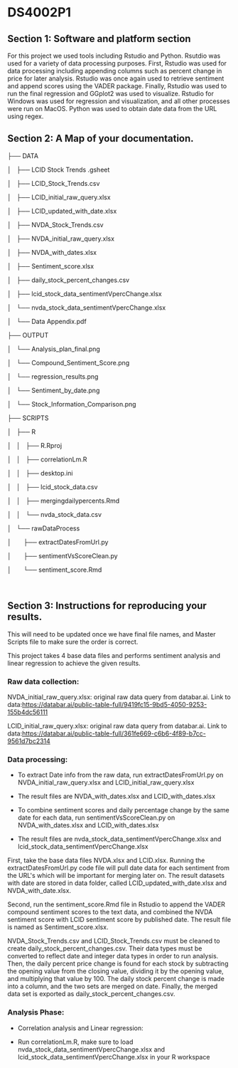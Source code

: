 </head><body class="c14 doc-content"><h1 class="c6 c8" id="h.pppg67o7zrtn"><span class="c17">DS4002P1</span></h1><h2 class="c15 c6" id="h.6wziwiic7ds7"><span class="c11">Section 1: Software and platform section</span></h2><p class="c0"><span class="c1">For this project we used tools including Rstudio and Python. Rsutdio was used for a variety of data processing purposes. First, Rstudio was used for data processing including appending columns such as percent change in price for later analysis. Rstudio was once again used to retrieve sentiment and append scores using the VADER package. Finally, Rstudio was used to run the final regression and GGplot2 was used to visualize. Rstudio for Windows was used for regression and visualization, and all other processes were run on MacOS. Python was used to obtain date data from the URL using regex.</span></p><h2 class="c6 c10" id="h.bnjye6d627wl"><span class="c11"></span></h2><h2 class="c15 c6" id="h.qtojbk4kjjfx"><span class="c11">Section 2: A Map of your documentation.</span></h2><p class="c0"><span class="c1">&#9500;&#9472;&#9472; DATA</span></p><p class="c0"><span class="c1">&#9474; &nbsp; &#9500;&#9472;&#9472; LCID Stock Trends .gsheet</span></p><p class="c0"><span class="c1">&#9474; &nbsp; &#9500;&#9472;&#9472; LCID_Stock_Trends.csv</span></p><p class="c0"><span class="c1">&#9474; &nbsp; &#9500;&#9472;&#9472; LCID_initial_raw_query.xlsx</span></p><p class="c0"><span class="c1">&#9474; &nbsp; &#9500;&#9472;&#9472; LCID_updated_with_date.xlsx</span></p><p class="c0"><span class="c1">&#9474; &nbsp; &#9500;&#9472;&#9472; NVDA_Stock_Trends.csv</span></p><p class="c0"><span class="c1">&#9474; &nbsp; &#9500;&#9472;&#9472; NVDA_initial_raw_query.xlsx</span></p><p class="c0"><span class="c1">&#9474; &nbsp; &#9500;&#9472;&#9472; NVDA_with_dates.xlsx</span></p><p class="c0"><span class="c1">&#9474; &nbsp; &#9500;&#9472;&#9472; Sentiment_score.xlsx</span></p><p class="c0"><span class="c1">&#9474; &nbsp; &#9500;&#9472;&#9472; daily_stock_percent_changes.csv</span></p><p class="c0"><span class="c1">&#9474; &nbsp; &#9500;&#9472;&#9472; lcid_stock_data_sentimentVpercChange.xlsx</span></p><p class="c0"><span class="c1">&#9474; &nbsp; &#9492;&#9472;&#9472; nvda_stock_data_sentimentVpercChange.xlsx</span></p><p class="c0"><span class="c1">&#9474; &nbsp; &#9492;&#9472;&#9472; Data Appendix.pdf</span></p><p class="c0"><span class="c1">&#9500;&#9472;&#9472; OUTPUT</span></p><p class="c0"><span class="c1">&#9474; &nbsp; &#9492;&#9472;&#9472; Analysis_plan_final.png</span></p><p class="c0"><span class="c1">&#9474; &nbsp; &#9492;&#9472;&#9472; Compound_Sentiment_Score.png</span></p><p class="c0"><span class="c1">&#9474; &nbsp; &#9492;&#9472;&#9472; regression_results.png</span></p><p class="c0"><span class="c1">&#9474; &nbsp; &#9492;&#9472;&#9472; Sentiment_by_date.png</span></p><p class="c0"><span class="c1">&#9474; &nbsp; &#9492;&#9472;&#9472; Stock_Information_Comparison.png</span></p><p class="c0"><span class="c1">&#9500;&#9472;&#9472; SCRIPTS</span></p><p class="c0"><span class="c1">&#9474; &nbsp; &#9500;&#9472;&#9472; R</span></p><p class="c0"><span class="c1">&#9474; &nbsp; &#9474; &nbsp; &#9500;&#9472;&#9472; R.Rproj</span></p><p class="c0"><span class="c1">&#9474; &nbsp; &#9474; &nbsp; &#9500;&#9472;&#9472; correlationLm.R</span></p><p class="c0"><span class="c1">&#9474; &nbsp; &#9474; &nbsp; &#9500;&#9472;&#9472; desktop.ini</span></p><p class="c0"><span class="c1">&#9474; &nbsp; &#9474; &nbsp; &#9500;&#9472;&#9472; lcid_stock_data.csv</span></p><p class="c0"><span class="c1">&#9474; &nbsp; &#9474; &nbsp; &#9500;&#9472;&#9472; mergingdailypercents.Rmd</span></p><p class="c0"><span class="c1">&#9474; &nbsp; &#9474; &nbsp; &#9492;&#9472;&#9472; nvda_stock_data.csv</span></p><p class="c0"><span class="c1">&#9474; &nbsp; &#9492;&#9472;&#9472; rawDataProcess</span></p><p class="c0"><span class="c1">&#9474; &nbsp; &nbsp; &nbsp; &#9500;&#9472;&#9472; extractDatesFromUrl.py</span></p><p class="c0"><span class="c1">&#9474; &nbsp; &nbsp; &nbsp; &#9500;&#9472;&#9472; sentimentVsScoreClean.py</span></p><p class="c0"><span class="c1">&#9474; &nbsp; &nbsp; &nbsp; &#9492;&#9472;&#9472; sentiment_score.Rmd</span></p><p class="c0 c5"><span class="c1"></span></p><p class="c0 c5"><span class="c1"></span></p><p class="c0"><span class="c1">&nbsp; </span></p><h2 class="c6 c15" id="h.mnrhlzab52z1"><span class="c11">Section 3: Instructions for reproducing your results. </span></h2><p class="c0"><span class="c20">This will need to be updated once we have final file names, and Master Scripts file to make sure the order is correct.</span></p><p class="c0"><span class="c1">This project takes 4 base data files and performs sentiment analysis and linear regression to achieve the given results.</span></p><h3 class="c0 c6" id="h.sr9upyonndwz"><span class="c16">Raw data collection:</span></h3><p class="c18"><span class="c2">NVDA_initial_raw_query.xlsx</span><span>: original raw data query from databar.ai. Link to data:</span><span class="c4"><a class="c9" href="https://www.google.com/url?q=https://databar.ai/public-table-full/9419fc15-9bd5-4050-9253-155b4dc56111&amp;sa=D&amp;source=editors&amp;ust=1708366143322583&amp;usg=AOvVaw3sUFMFCUUumf61CtCDhHgj">https://databar.ai/public-table-full/9419fc15-9bd5-4050-9253-155b4dc56111</a></span></p><p class="c18"><span class="c2">LCID_initial_raw_query.xlsx</span><span>: original raw data query from databar.ai. Link to data:</span><span class="c4"><a class="c9" href="https://www.google.com/url?q=https://databar.ai/public-table-full/361fe669-c6b6-4f89-b7cc-9561d7bc2314&amp;sa=D&amp;source=editors&amp;ust=1708366143323013&amp;usg=AOvVaw1FrLabgWHbc4iFaCtBvpv0">https://databar.ai/public-table-full/361fe669-c6b6-4f89-b7cc-9561d7bc2314</a></span></p><h3 class="c19 c6 c21" id="h.vegrs7ug7ybu"><span class="c16">Data processing:</span></h3><ul class="c7 lst-kix_m0a7idvf7f6d-0 start"><li class="c13 li-bullet-0"><span>To extract Date info from the raw data, run </span><span class="c2">extractDatesFromUrl.py</span><span>&nbsp;on </span><span class="c2">NVDA_initial_raw_query.xlsx </span><span>and </span><span class="c2 c12">LCID_initial_raw_query.xlsx</span></li></ul><ul class="c7 lst-kix_m0a7idvf7f6d-1 start"><li class="c3 li-bullet-0"><span>The result files are </span><span class="c2">NVDA_with_dates.xlsx</span><span>&nbsp;and </span><span class="c2">LCID_with_dates.xlsx</span></li></ul><ul class="c7 lst-kix_m0a7idvf7f6d-0"><li class="c13 li-bullet-0"><span>To combine sentiment scores and daily percentage change by the same date for each data, run </span><span class="c2">sentimentVsScoreClean.py</span><span>&nbsp;on </span><span class="c2">NVDA_with_dates.xlsx</span><span>&nbsp;and </span><span class="c2">LCID_with_dates.xlsx</span></li></ul><ul class="c7 lst-kix_m0a7idvf7f6d-1 start"><li class="c3 li-bullet-0"><span>The result files are </span><span class="c2">nvda_stock_data_sentimentVpercChange.xlsx</span><span>&nbsp;and </span><span class="c2">lcid_stock_data_sentimentVpercChange.xlsx</span></li></ul><p class="c0"><span>First, take the base data files </span><span class="c2">NVDA.xlsx</span><span>&nbsp;and </span><span class="c2">LCID.xlsx</span><span>. Running the extractDatesFromUrl.py code file will pull date data for each sentiment from the URL&#39;s which will be important for merging later on. The result datasets with date are stored in data folder, called </span><span class="c2">LCID_updated_with_date.xlsx </span><span>and </span><span class="c2">NVDA_with_date.xlsx</span><span>.</span></p><p class="c0"><span>Second, run the </span><span class="c2">sentiment_score.Rmd</span><span>&nbsp;file in Rstudio to append the VADER compound sentiment scores to the text data, and combined the NVDA sentiment score with LCID sentiment score by published date. The result file is named as </span><span class="c2">Sentiment_score.xlsx</span><span class="c1">.</span></p><p class="c0"><span class="c2">NVDA_Stock_Trends.csv </span><span>and </span><span class="c2">LCID_Stock_Trends.csv</span><span>&nbsp;must be cleaned to create </span><span class="c2">daily_stock_percent_changes.csv</span><span>. Their data types must be converted to reflect date and integer data types in order to run analysis. Then, the daily percent price change is found for each stock by subtracting the opening value from the closing value, dividing it by the opening value, and multiplying that value by 100. The daily stock percent change is made into a column, and the two sets are merged on date. Finally, the merged data set is exported as </span><span class="c2">daily_stock_percent_changes.csv</span><span class="c1">. &nbsp; &nbsp; &nbsp; &nbsp; </span></p><h3 class="c0 c6" id="h.ydf3wci7ntd9"><span class="c16">Analysis Phase:</span></h3><ul class="c7 lst-kix_g8upl37f117k-0 start"><li class="c13 li-bullet-0"><span class="c1">Correlation analysis and Linear regression:</span></li></ul><ul class="c7 lst-kix_g8upl37f117k-1 start"><li class="c3 li-bullet-0"><span>Run </span><span class="c2">correlationLm.R</span><span>, make sure to load </span><span class="c2">nvda_stock_data_sentimentVpercChange.xlsx</span><span>&nbsp;and </span><span class="c2">lcid_stock_data_sentimentVpercChange.xlsx</span><span>&nbsp;in your R workspace</span></li></ul><p class="c0 c5"><span class="c1"></span></p><p class="c0 c5"><span class="c1"></span></p><p class="c0 c5"><span class="c1"></span></p><p class="c5 c19"><span class="c1"></span></p></body></html>
